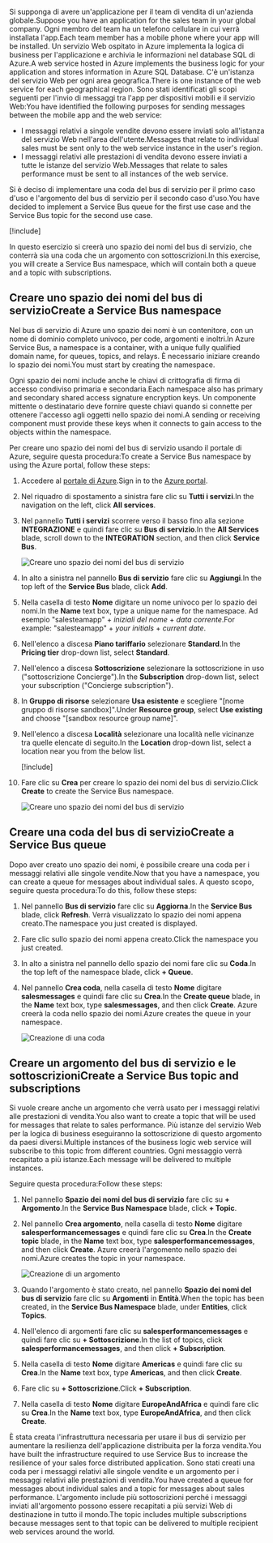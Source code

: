 <span data-ttu-id="872c4-101">Si supponga di avere un'applicazione per il team di vendita di un'azienda globale.</span><span class="sxs-lookup"><span data-stu-id="872c4-101">Suppose you have an application for the sales team in your global company.</span></span> <span data-ttu-id="872c4-102">Ogni membro del team ha un telefono cellulare in cui verrà installata l'app.</span><span class="sxs-lookup"><span data-stu-id="872c4-102">Each team member has a mobile phone where your app will be installed.</span></span> <span data-ttu-id="872c4-103">Un servizio Web ospitato in Azure implementa la logica di business per l'applicazione e archivia le informazioni nel database SQL di Azure.</span><span class="sxs-lookup"><span data-stu-id="872c4-103">A web service hosted in Azure implements the business logic for your application and stores information in Azure SQL Database.</span></span> <span data-ttu-id="872c4-104">C'è un'istanza del servizio Web per ogni area geografica.</span><span class="sxs-lookup"><span data-stu-id="872c4-104">There is one instance of the web service for each geographical region.</span></span> <span data-ttu-id="872c4-105">Sono stati identificati gli scopi seguenti per l'invio di messaggi tra l'app per dispositivi mobili e il servizio Web:</span><span class="sxs-lookup"><span data-stu-id="872c4-105">You have identified the following purposes for sending messages between the mobile app and the web service:</span></span>

- <span data-ttu-id="872c4-106">I messaggi relativi a singole vendite devono essere inviati solo all'istanza del servizio Web nell'area dell'utente.</span><span class="sxs-lookup"><span data-stu-id="872c4-106">Messages that relate to individual sales must be sent only to the web service instance in the user's region.</span></span>
- <span data-ttu-id="872c4-107">I messaggi relativi alle prestazioni di vendita devono essere inviati a tutte le istanze del servizio Web.</span><span class="sxs-lookup"><span data-stu-id="872c4-107">Messages that relate to sales performance must be sent to all instances of the web service.</span></span>

<span data-ttu-id="872c4-108">Si è deciso di implementare una coda del bus di servizio per il primo caso d'uso e l'argomento del bus di servizio per il secondo caso d'uso.</span><span class="sxs-lookup"><span data-stu-id="872c4-108">You have decided to implement a Service Bus queue for the first use case and the Service Bus topic for the second use case.</span></span>

[!include[](../../../includes/azure-sandbox-activate.md)]

<span data-ttu-id="872c4-109">In questo esercizio si creerà uno spazio dei nomi del bus di servizio, che conterrà sia una coda che un argomento con sottoscrizioni.</span><span class="sxs-lookup"><span data-stu-id="872c4-109">In this exercise, you will create a Service Bus namespace, which will contain both a queue and a topic with subscriptions.</span></span>

## <a name="create-a-service-bus-namespace"></a><span data-ttu-id="872c4-110">Creare uno spazio dei nomi del bus di servizio</span><span class="sxs-lookup"><span data-stu-id="872c4-110">Create a Service Bus namespace</span></span>

<span data-ttu-id="872c4-111">Nel bus di servizio di Azure uno spazio dei nomi è un contenitore, con un nome di dominio completo univoco, per code, argomenti e inoltri.</span><span class="sxs-lookup"><span data-stu-id="872c4-111">In Azure Service Bus, a namespace is a container, with a unique fully qualified domain name, for queues, topics, and relays.</span></span> <span data-ttu-id="872c4-112">È necessario iniziare creando lo spazio dei nomi.</span><span class="sxs-lookup"><span data-stu-id="872c4-112">You must start by creating the namespace.</span></span>

<span data-ttu-id="872c4-113">Ogni spazio dei nomi include anche le chiavi di crittografia di firma di accesso condiviso primaria e secondaria.</span><span class="sxs-lookup"><span data-stu-id="872c4-113">Each namespace also has primary and secondary shared access signature encryption keys.</span></span> <span data-ttu-id="872c4-114">Un componente mittente o destinatario deve fornire queste chiavi quando si connette per ottenere l'accesso agli oggetti nello spazio dei nomi.</span><span class="sxs-lookup"><span data-stu-id="872c4-114">A sending or receiving component must provide these keys when it connects to gain access to the objects within the namespace.</span></span>

<span data-ttu-id="872c4-115">Per creare uno spazio dei nomi del bus di servizio usando il portale di Azure, seguire questa procedura:</span><span class="sxs-lookup"><span data-stu-id="872c4-115">To create a Service Bus namespace by using the Azure portal, follow these steps:</span></span>

1. <span data-ttu-id="872c4-116">Accedere al [portale di Azure](https://portal.azure.com/learn.docs.microsoft.com?azure-portal=true).</span><span class="sxs-lookup"><span data-stu-id="872c4-116">Sign in to the [Azure portal](https://portal.azure.com/learn.docs.microsoft.com?azure-portal=true).</span></span>

1. <span data-ttu-id="872c4-117">Nel riquadro di spostamento a sinistra fare clic su **Tutti i servizi**.</span><span class="sxs-lookup"><span data-stu-id="872c4-117">In the navigation on the left, click **All services**.</span></span>

1. <span data-ttu-id="872c4-118">Nel pannello **Tutti i servizi** scorrere verso il basso fino alla sezione **INTEGRAZIONE** e quindi fare clic su **Bus di servizio**.</span><span class="sxs-lookup"><span data-stu-id="872c4-118">In the **All Services** blade, scroll down to the **INTEGRATION** section, and then click **Service Bus**.</span></span>

    ![Creare uno spazio dei nomi del bus di servizio](../media/3-create-namespace-1.png)

1. <span data-ttu-id="872c4-120">In alto a sinistra nel pannello **Bus di servizio** fare clic su **Aggiungi**.</span><span class="sxs-lookup"><span data-stu-id="872c4-120">In the top left of the **Service Bus** blade, click **Add**.</span></span>

1. <span data-ttu-id="872c4-121">Nella casella di testo **Nome** digitare un nome univoco per lo spazio dei nomi.</span><span class="sxs-lookup"><span data-stu-id="872c4-121">In the **Name** text box, type a unique name for the namespace.</span></span> <span data-ttu-id="872c4-122">Ad esempio "salesteamapp" + *iniziali del nome* + *data corrente*.</span><span class="sxs-lookup"><span data-stu-id="872c4-122">For example: "salesteamapp" + *your initials* + *current date*.</span></span>

1. <span data-ttu-id="872c4-123">Nell'elenco a discesa **Piano tariffario** selezionare **Standard**.</span><span class="sxs-lookup"><span data-stu-id="872c4-123">In the **Pricing tier** drop-down list, select **Standard**.</span></span>

1. <span data-ttu-id="872c4-124">Nell'elenco a discesa **Sottoscrizione** selezionare la sottoscrizione in uso ("sottoscrizione Concierge").</span><span class="sxs-lookup"><span data-stu-id="872c4-124">In the **Subscription** drop-down list, select your subscription ("Concierge subscription").</span></span>

1. <span data-ttu-id="872c4-125">In **Gruppo di risorse** selezionare **Usa esistente** e scegliere "<rgn>[nome gruppo di risorse sandbox]</rgn>".</span><span class="sxs-lookup"><span data-stu-id="872c4-125">Under **Resource group**, select **Use existing** and choose "<rgn>[sandbox resource group name]</rgn>".</span></span>

1. <span data-ttu-id="872c4-126">Nell'elenco a discesa **Località** selezionare una località nelle vicinanze tra quelle elencate di seguito.</span><span class="sxs-lookup"><span data-stu-id="872c4-126">In the **Location** drop-down list, select a location near you from the below list.</span></span>

    [!include[](../../../includes/azure-sandbox-regions-first-mention-note-friendly.md)]

1. <span data-ttu-id="872c4-127">Fare clic su **Crea** per creare lo spazio dei nomi del bus di servizio.</span><span class="sxs-lookup"><span data-stu-id="872c4-127">Click **Create** to create the Service Bus namespace.</span></span>

    ![Creare uno spazio dei nomi del bus di servizio](../media/3-create-namespace-2.png)

## <a name="create-a-service-bus-queue"></a><span data-ttu-id="872c4-129">Creare una coda del bus di servizio</span><span class="sxs-lookup"><span data-stu-id="872c4-129">Create a Service Bus queue</span></span>

<span data-ttu-id="872c4-130">Dopo aver creato uno spazio dei nomi, è possibile creare una coda per i messaggi relativi alle singole vendite.</span><span class="sxs-lookup"><span data-stu-id="872c4-130">Now that you have a namespace, you can create a queue for messages about individual sales.</span></span> <span data-ttu-id="872c4-131">A questo scopo, seguire questa procedura:</span><span class="sxs-lookup"><span data-stu-id="872c4-131">To do this, follow these steps:</span></span>

1. <span data-ttu-id="872c4-132">Nel pannello **Bus di servizio** fare clic su **Aggiorna**.</span><span class="sxs-lookup"><span data-stu-id="872c4-132">In the **Service Bus** blade, click **Refresh**.</span></span> <span data-ttu-id="872c4-133">Verrà visualizzato lo spazio dei nomi appena creato.</span><span class="sxs-lookup"><span data-stu-id="872c4-133">The namespace you just created is displayed.</span></span>

1. <span data-ttu-id="872c4-134">Fare clic sullo spazio dei nomi appena creato.</span><span class="sxs-lookup"><span data-stu-id="872c4-134">Click the namespace you just created.</span></span>

1. <span data-ttu-id="872c4-135">In alto a sinistra nel pannello dello spazio dei nomi fare clic su **Coda**.</span><span class="sxs-lookup"><span data-stu-id="872c4-135">In the top left of the namespace blade, click **+ Queue**.</span></span>

1. <span data-ttu-id="872c4-136">Nel pannello **Crea coda**, nella casella di testo **Nome** digitare **salesmessages** e quindi fare clic su **Crea**.</span><span class="sxs-lookup"><span data-stu-id="872c4-136">In the **Create queue** blade, in the **Name** text box, type **salesmessages**, and then click **Create**.</span></span> <span data-ttu-id="872c4-137">Azure creerà la coda nello spazio dei nomi.</span><span class="sxs-lookup"><span data-stu-id="872c4-137">Azure creates the queue in your namespace.</span></span>

    ![Creazione di una coda](../media/3-create-queue.png)

## <a name="create-a-service-bus-topic-and-subscriptions"></a><span data-ttu-id="872c4-139">Creare un argomento del bus di servizio e le sottoscrizioni</span><span class="sxs-lookup"><span data-stu-id="872c4-139">Create a Service Bus topic and subscriptions</span></span>

<span data-ttu-id="872c4-140">Si vuole creare anche un argomento che verrà usato per i messaggi relativi alle prestazioni di vendita.</span><span class="sxs-lookup"><span data-stu-id="872c4-140">You also want to create a topic that will be used for messages that relate to sales performance.</span></span> <span data-ttu-id="872c4-141">Più istanze del servizio Web per la logica di business eseguiranno la sottoscrizione di questo argomento da paesi diversi.</span><span class="sxs-lookup"><span data-stu-id="872c4-141">Multiple instances of the business logic web service will subscribe to this topic from different countries.</span></span> <span data-ttu-id="872c4-142">Ogni messaggio verrà recapitato a più istanze.</span><span class="sxs-lookup"><span data-stu-id="872c4-142">Each message will be delivered to multiple instances.</span></span>

<span data-ttu-id="872c4-143">Seguire questa procedura:</span><span class="sxs-lookup"><span data-stu-id="872c4-143">Follow these steps:</span></span>

1. <span data-ttu-id="872c4-144">Nel pannello **Spazio dei nomi del bus di servizio** fare clic su **+ Argomento**.</span><span class="sxs-lookup"><span data-stu-id="872c4-144">In the **Service Bus Namespace** blade, click **+ Topic**.</span></span>

1. <span data-ttu-id="872c4-145">Nel pannello **Crea argomento**, nella casella di testo **Nome** digitare **salesperformancemessages** e quindi fare clic su **Crea**.</span><span class="sxs-lookup"><span data-stu-id="872c4-145">In the **Create topic** blade, in the **Name** text box, type **salesperformancemessages**, and then click **Create**.</span></span> <span data-ttu-id="872c4-146">Azure creerà l'argomento nello spazio dei nomi.</span><span class="sxs-lookup"><span data-stu-id="872c4-146">Azure creates the topic in your namespace.</span></span>

    ![Creazione di un argomento](../media/3-create-topic.png)

1. <span data-ttu-id="872c4-148">Quando l'argomento è stato creato, nel pannello **Spazio dei nomi del bus di servizio** fare clic su **Argomenti** in **Entità**.</span><span class="sxs-lookup"><span data-stu-id="872c4-148">When the topic has been created, in the **Service Bus Namespace** blade, under **Entities**, click **Topics**.</span></span>

1. <span data-ttu-id="872c4-149">Nell'elenco di argomenti fare clic su **salesperformancemessages** e quindi fare clic su **+ Sottoscrizione**.</span><span class="sxs-lookup"><span data-stu-id="872c4-149">In the list of topics, click **salesperformancemessages**, and then click **+ Subscription**.</span></span>

1. <span data-ttu-id="872c4-150">Nella casella di testo **Nome** digitare **Americas** e quindi fare clic su **Crea**.</span><span class="sxs-lookup"><span data-stu-id="872c4-150">In the **Name** text box, type **Americas**, and then click **Create**.</span></span>

1. <span data-ttu-id="872c4-151">Fare clic su **+ Sottoscrizione**.</span><span class="sxs-lookup"><span data-stu-id="872c4-151">Click **+ Subscription**.</span></span>

1. <span data-ttu-id="872c4-152">Nella casella di testo **Nome** digitare **EuropeAndAfrica** e quindi fare clic su **Crea**.</span><span class="sxs-lookup"><span data-stu-id="872c4-152">In the **Name** text box, type **EuropeAndAfrica**, and then click **Create**.</span></span>

<span data-ttu-id="872c4-153">È stata creata l'infrastruttura necessaria per usare il bus di servizio per aumentare la resilienza dell'applicazione distribuita per la forza vendita.</span><span class="sxs-lookup"><span data-stu-id="872c4-153">You have built the infrastructure required to use Service Bus to increase the resilience of your sales force distributed application.</span></span> <span data-ttu-id="872c4-154">Sono stati creati una coda per i messaggi relativi alle singole vendite e un argomento per i messaggi relativi alle prestazioni di vendita.</span><span class="sxs-lookup"><span data-stu-id="872c4-154">You have created a queue for messages about individual sales and a topic for messages about sales performance.</span></span> <span data-ttu-id="872c4-155">L'argomento include più sottoscrizioni perché i messaggi inviati all'argomento possono essere recapitati a più servizi Web di destinazione in tutto il mondo.</span><span class="sxs-lookup"><span data-stu-id="872c4-155">The topic includes multiple subscriptions because messages sent to that topic can be delivered to multiple recipient web services around the world.</span></span>
